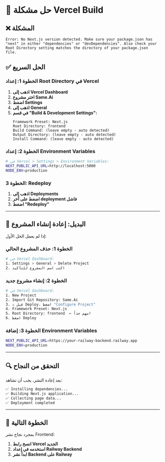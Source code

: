 # 🔧 حل مشكلة Vercel Build

## ❌ المشكلة
```
Error: No Next.js version detected. Make sure your package.json has "next" in either "dependencies" or "devDependencies". Also check your Root Directory setting matches the directory of your package.json file.
```

## ✅ الحل السريع

### الخطوة 1: إعداد Root Directory في Vercel
1. **اذهب إلى Vercel Dashboard**
2. **اختر مشروع Same.Ai**
3. **اضغط Settings**
4. **اذهب إلى General**
5. **في قسم "Build & Development Settings":**
   ```
   Framework Preset: Next.js
   Root Directory: frontend
   Build Command: (leave empty - auto detected)
   Output Directory: (leave empty - auto detected)  
   Install Command: (leave empty - auto detected)
   ```

### الخطوة 2: إعداد Environment Variables
```bash
# في Vercel > Settings > Environment Variables:
NEXT_PUBLIC_API_URL=http://localhost:5000
NODE_ENV=production
```

### الخطوة 3: Redeploy
1. **اذهب إلى Deployments**
2. **اضغط على آخر deployment فاشل**
3. **اضغط "Redeploy"**

---

## 🚀 البديل: إعادة إنشاء المشروع

إذا لم يعمل الحل الأول:

### الخطوة 1: حذف المشروع الحالي
```bash
# في Vercel Dashboard:
1. Settings > General > Delete Project
2. اكتب اسم المشروع للتأكيد
```

### الخطوة 2: إنشاء مشروع جديد
```bash
# في Vercel Dashboard:
1. New Project
2. Import Git Repository: Same.Ai
3. ⚠️ قبل Deploy، اضغط "Configure Project"
4. Framework Preset: Next.js
5. Root Directory: frontend  ← مهم جداً!
6. اضغط Deploy
```

### الخطوة 3: إضافة Environment Variables
```bash
NEXT_PUBLIC_API_URL=https://your-railway-backend.railway.app
NODE_ENV=production
```

---

## 🔍 التحقق من النجاح

بعد إعادة النشر، يجب أن تشاهد:
```bash
✅ Installing dependencies...
✅ Building Next.js application...
✅ Collecting page data...
✅ Deployment completed
```

---

## 📱 الخطوة التالية

بمجرد نجاح نشر Frontend:
1. **انسخ رابط Vercel الجديد**
2. **استخدمه في إعداد Railway Backend**
3. **ابدأ نشر Backend على Railway**